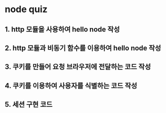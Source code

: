 # node quiz

## 1. http 모듈을 사용하여 hello node 작성

## 2. http 모듈과 비동기 함수를 이용하여 hello node 작성

## 3. 쿠키를 만들어 요청 브라우저에 전달하는 코드 작성

## 4. 쿠키를 이용하여 사용자를 식별하는 코드 작성

## 5. 세션 구현 코드
